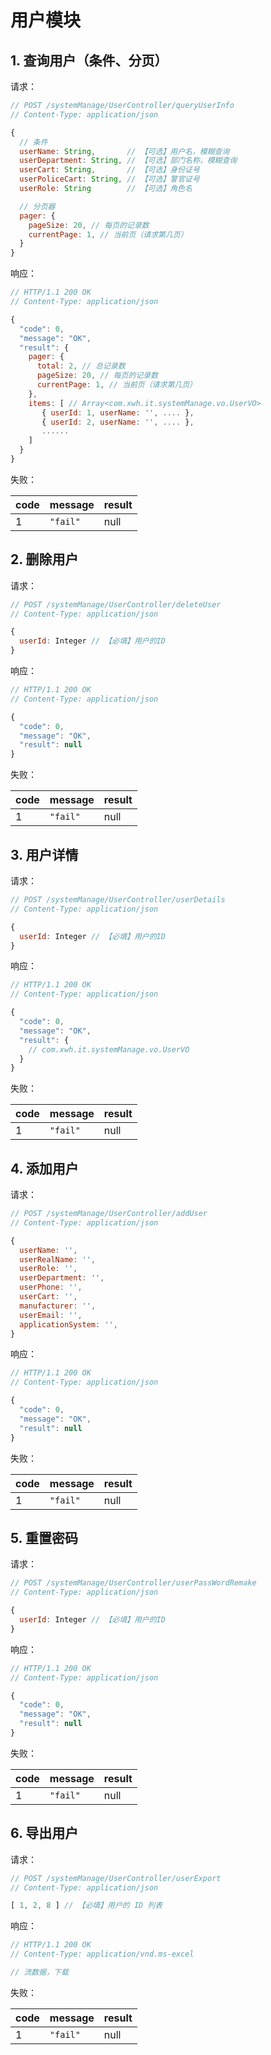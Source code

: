 # 用户模块

## 1. 查询用户（条件、分页）

请求：

```javascript
// POST /systemManage/UserController/queryUserInfo
// Content-Type: application/json

{
  // 条件
  userName: String,       // 【可选】用户名，模糊查询
  userDepartment: String, // 【可选】部门名称，模糊查询
  userCart: String,       // 【可选】身份证号
  userPoliceCart: String, // 【可选】警官证号
  userRole: String        // 【可选】角色名

  // 分页器
  pager: {
    pageSize: 20, // 每页的记录数
    currentPage: 1, // 当前页（请求第几页）
  }
}
```

响应：

```javascript
// HTTP/1.1 200 OK
// Content-Type: application/json

{
  "code": 0,
  "message": "OK",
  "result": {
    pager: {
      total: 2, // 总记录数
      pageSize: 20, // 每页的记录数
      currentPage: 1, // 当前页（请求第几页）
    },
    items: [ // Array<com.xwh.it.systemManage.vo.UserVO>
       { userId: 1, userName: '', .... },
       { userId: 2, userName: '', .... },
       ......
    ]
  }
}
```

失败：

| code | message | result |
| - | - | - |
| 1 | `"fail"` | null |

## 2. 删除用户

请求：

```javascript
// POST /systemManage/UserController/deleteUser
// Content-Type: application/json

{
  userId: Integer // 【必填】用户的ID
}
```

响应：

```javascript
// HTTP/1.1 200 OK
// Content-Type: application/json

{
  "code": 0,
  "message": "OK",
  "result": null
}
```

失败：

| code | message | result |
| - | - | - |
| 1 | `"fail"` | null |

## 3. 用户详情

请求：

```javascript
// POST /systemManage/UserController/userDetails
// Content-Type: application/json

{
  userId: Integer // 【必填】用户的ID
}
```

响应：

```javascript
// HTTP/1.1 200 OK
// Content-Type: application/json

{
  "code": 0,
  "message": "OK",
  "result": {
    // com.xwh.it.systemManage.vo.UserVO
  }
}
```

失败：

| code | message | result |
| - | - | - |
| 1 | `"fail"` | null |

## 4. 添加用户

请求：

```javascript
// POST /systemManage/UserController/addUser
// Content-Type: application/json

{
  userName: '',
  userRealName: '',
  userRole: '',
  userDepartment: '',
  userPhone: '',
  userCart: '',
  manufacturer: '',
  userEmail: '',
  applicationSystem: '',
}
```

响应：

```javascript
// HTTP/1.1 200 OK
// Content-Type: application/json

{
  "code": 0,
  "message": "OK",
  "result": null
}
```

失败：

| code | message | result |
| - | - | - |
| 1 | `"fail"` | null |

## 5. 重置密码

请求：

```javascript
// POST /systemManage/UserController/userPassWordRemake
// Content-Type: application/json

{
  userId: Integer // 【必填】用户的ID
}
```

响应：

```javascript
// HTTP/1.1 200 OK
// Content-Type: application/json

{
  "code": 0,
  "message": "OK",
  "result": null
}
```

失败：

| code | message | result |
| - | - | - |
| 1 | `"fail"` | null |

## 6. 导出用户

请求：

```javascript
// POST /systemManage/UserController/userExport
// Content-Type: application/json

[ 1, 2, 8 ] // 【必填】用户的 ID 列表
```

响应：

```javascript
// HTTP/1.1 200 OK
// Content-Type: application/vnd.ms-excel

// 流数据，下载
```

失败：

| code | message | result |
| - | - | - |
| 1 | `"fail"` | null |